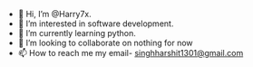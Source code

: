 - 👋 Hi, I’m @Harry7x.
- 👀 I’m interested in software development.
- 🌱 I’m currently learning python.
- 💞️ I’m looking to collaborate on nothing for now
- 📫 How to reach me my email- singhharshit1301@gmail.com

<!---
Harry7x/Harry7x is a ✨ special ✨ repository because its `README.md` (this file) appears on your GitHub profile.
You can click the Preview link to take a look at your changes.
--->

